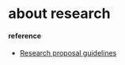 # about research

#### reference 
* [Research proposal guidelines](https://lo.unisa.edu.au/mod/page/view.php?id=489313)
